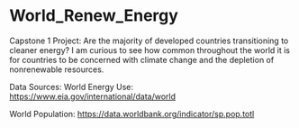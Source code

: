 # World_Renew_Energy
Capstone 1 Project: Are the majority of developed countries transitioning to cleaner energy?
I am curious to see how common throughout the world it is for countries to be concerned with climate change and the depletion of nonrenewable resources.

Data Sources: 
World Energy Use:
​https://www.eia.gov/international/data/world

World Population:
https://data.worldbank.org/indicator/sp.pop.totl